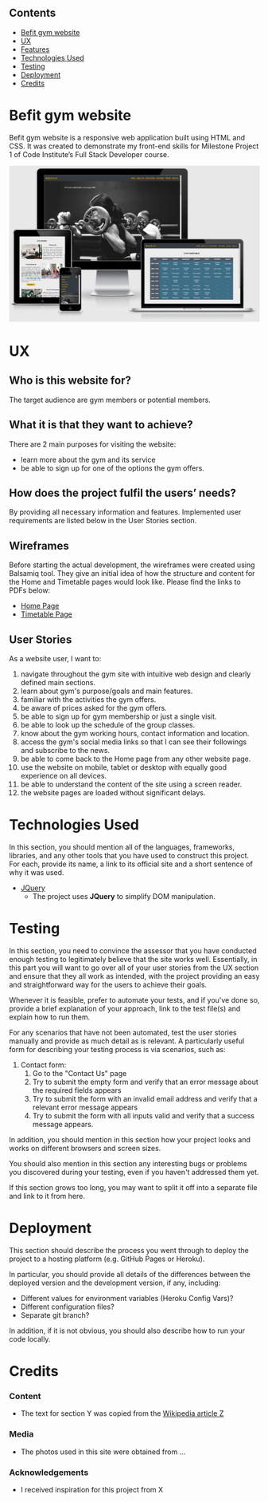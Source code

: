 ## Contents
- [Befit gym website](#befit-gym-website)
- [UX](#ux)
- [Features](#features)
- [Technologies Used](#technologies-used)
- [Testing](#testing)
- [Deployment](#deployment)
- [Credits](#credits)


# Befit gym website
Befit gym website is a responsive web application built using HTML and CSS. It was created to demonstrate my front-end skills for Milestone Project 1 of Code Institute’s Full Stack Developer course.

![screen shots on various devices](assets/images/readme-images/amIResponsive.JPG)

# UX

## Who is this website for?
The target audience are gym members or potential members.

## What it is that they want to achieve?
There are 2 main purposes for visiting the website:
- learn more about the gym and its service
- be able to sign up for one of the options the gym offers.

## How does the project fulfil the users’ needs?
By providing all necessary information and features. Implemented user requirements are listed below in the User Stories section.

## Wireframes
Before starting the actual development, the wireframes were created using Balsamiq tool. They give an initial idea of how the structure and content for the Home and Timetable pages would look like. Please find the links to PDFs below:
- <a href="https://github.com/AnaStasia1331/ms1-befit/tree/master/assets/images/readme-images/wireframe-home-page.pdf" target="_blank">Home Page</a>
- <a href="https://github.com/AnaStasia1331/ms1-befit/tree/master/assets/images/readme-images/wireframe-timetable.pdf" target="_blank">Timetable Page</a> 

## User Stories 
As a website user, I want to:

1. navigate throughout the gym site with intuitive web design and clearly defined main sections.
2. learn about gym's purpose/goals and main features.
3. familiar with the activities the gym offers.
4. be aware of prices asked for the gym offers.
5. be able to sign up for gym membership or just a single visit.
6. be able to look up the schedule of the group classes.
7. know about the gym working hours, contact information and location.
8. access the gym's social media links so that I can see their followings and subscribe to the news.  
9. be able to come back to the Home page from any other website page.
10. use the website on mobile, tablet or desktop with equally good experience on all devices.
11. be able to understand the content of the site using a screen reader.
12. the website pages are loaded without significant delays.

# Technologies Used

In this section, you should mention all of the languages, frameworks, libraries, and any other tools that you have used to construct this project. For each, provide its name, a link to its official site and a short sentence of why it was used.

- [JQuery](https://jquery.com)
    - The project uses **JQuery** to simplify DOM manipulation.


# Testing

In this section, you need to convince the assessor that you have conducted enough testing to legitimately believe that the site works well. Essentially, in this part you will want to go over all of your user stories from the UX section and ensure that they all work as intended, with the project providing an easy and straightforward way for the users to achieve their goals.

Whenever it is feasible, prefer to automate your tests, and if you've done so, provide a brief explanation of your approach, link to the test file(s) and explain how to run them.

For any scenarios that have not been automated, test the user stories manually and provide as much detail as is relevant. A particularly useful form for describing your testing process is via scenarios, such as:

1. Contact form:
    1. Go to the "Contact Us" page
    2. Try to submit the empty form and verify that an error message about the required fields appears
    3. Try to submit the form with an invalid email address and verify that a relevant error message appears
    4. Try to submit the form with all inputs valid and verify that a success message appears.

In addition, you should mention in this section how your project looks and works on different browsers and screen sizes.

You should also mention in this section any interesting bugs or problems you discovered during your testing, even if you haven't addressed them yet.

If this section grows too long, you may want to split it off into a separate file and link to it from here.

# Deployment

This section should describe the process you went through to deploy the project to a hosting platform (e.g. GitHub Pages or Heroku).

In particular, you should provide all details of the differences between the deployed version and the development version, if any, including:
- Different values for environment variables (Heroku Config Vars)?
- Different configuration files?
- Separate git branch?

In addition, if it is not obvious, you should also describe how to run your code locally.


# Credits

### Content
- The text for section Y was copied from the [Wikipedia article Z](https://en.wikipedia.org/wiki/Z)

### Media
- The photos used in this site were obtained from ...

### Acknowledgements

- I received inspiration for this project from X